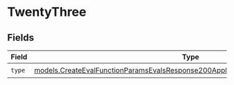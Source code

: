 # TwentyThree


## Fields

| Field                                                                                                                                                                        | Type                                                                                                                                                                         | Required                                                                                                                                                                     | Description                                                                                                                                                                  |
| ---------------------------------------------------------------------------------------------------------------------------------------------------------------------------- | ---------------------------------------------------------------------------------------------------------------------------------------------------------------------------- | ---------------------------------------------------------------------------------------------------------------------------------------------------------------------------- | ---------------------------------------------------------------------------------------------------------------------------------------------------------------------------- |
| `type`                                                                                                                                                                       | [models.CreateEvalFunctionParamsEvalsResponse200ApplicationJSONResponseBody523Type](../models/createevalfunctionparamsevalsresponse200applicationjsonresponsebody523type.md) | :heavy_check_mark:                                                                                                                                                           | N/A                                                                                                                                                                          |